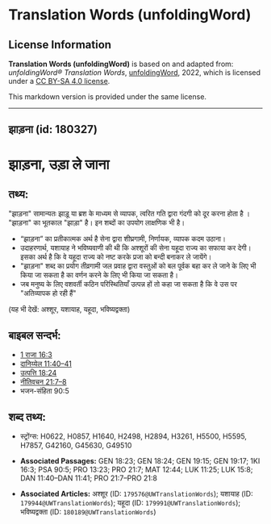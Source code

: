 # Translation Words (unfoldingWord)

## License Information

**Translation Words (unfoldingWord)** is based on and adapted from: _unfoldingWord® Translation Words_, [unfoldingWord](https://unfoldingword.org/utw), 2022, which is licensed under a [CC BY-SA 4.0 license](https://creativecommons.org/licenses/by-sa/4.0/legalcode.en).

This markdown version is provided under the same license.



--------------------------------

## झाड़ना (id: 180327)

झाड़ना, उड़ा ले जाना
===================

तथ्य:
-----

"झाड़ना" सामान्यतः झाड़ू या ब्रश के माध्यम से व्यापक, त्वरित गति द्वारा गंदगी को दूर करना होता है । "झाड़ना" का भूतकाल "झाड़ा" है। इन शब्दों का उपयोग लाक्षणिक भी है।

* “झाड़ना” का प्रतीकात्मक अर्थ है सेना द्वारा शीघ्रगामी, निर्णायक, व्यापक कदम उठाना।
* उदाहरणार्थ, यशायाह ने भविष्यवाणी की थी कि अश्शूरों की सेना यहूदा राज्य का सफाया कर देगी। इसका अर्थ है कि वे यहूदा राज्य को नष्ट करके प्रजा को बन्दी बनाकर ले जायेंगे।
* "झाड़ना" शब्द का प्रयोग तीव्रगामी जल प्रवाह द्वारा वस्तुओं को बल पूर्वक बहा कर ले जाने के लिए भी किया जा सकता है का वर्णन करने के लिए भी किया जा सकता है।
* जब मनुष्य के लिए वशवर्ती कठिन परिस्थितियाँ उत्पन्न हों तो कहा जा सकता है कि वे उस पर "अतिव्यापक हो रही हैं"

(यह भी देखें: अश्शूर, यशायाह, यहूदा, भविष्यद्वक्ता)

बाइबल सन्दर्भ:
--------------

* [1 राजा 16:3](https://ref.ly/1Kgs0:0)
* [दानिय्येल 11:40–41](https://ref.ly/Dan11:40-Dan11:41)
* [उत्पत्ति 18:24](https://ref.ly/Gen18:24)
* [नीतिवचन 21:7–8](https://ref.ly/Prov21:7-Prov21:8)
* भजन\-संहिता 90:5

शब्द तथ्य:
----------

* स्ट्रोंग्स: H0622, H0857, H1640, H2498, H2894, H3261, H5500, H5595, H7857, G42160, G45630, G49510

* **Associated Passages:** GEN 18:23; GEN 18:24; GEN 19:15; GEN 19:17; 1KI 16:3; PSA 90:5; PRO 13:23; PRO 21:7; MAT 12:44; LUK 11:25; LUK 15:8; DAN 11:40–DAN 11:41; PRO 21:7–PRO 21:8
* **Associated Articles:** अश्शूर (ID: `179576@UWTranslationWords`); यशायाह (ID: `179944@UWTranslationWords`); यहूदा (ID: `179991@UWTranslationWords`); भविष्यद्वक्ता (ID: `180189@UWTranslationWords`)

